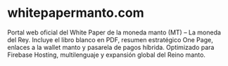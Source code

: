 # whitepapermanto.com
Portal web oficial del White Paper de la moneda manto (MT) – La moneda del Rey. Incluye el libro blanco en PDF, resumen estratégico One Page, enlaces a la wallet manto y pasarela de pagos híbrida. Optimizado para Firebase Hosting, multilenguaje y expansión global del Reino manto.
